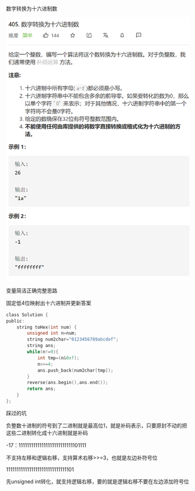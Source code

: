 数字转换为十六进制数

![img](image/1629106278139-163991840897412.png)

变量简洁正确完整思路

固定低4位映射出十六进制并更新答案

```c
class Solution {
public:
    string toHex(int num) {
        unsigned int n=num;
        string num2char="0123456789abcdef";
        string ans;
        while(n!=0){
            int tmp=(n&0xf);
            n>>=4;
            ans.push_back(num2char[tmp]);
        }
        reverse(ans.begin(),ans.end());
        return ans;
    }
};
```

踩过的坑

负整数十进制的符号到了二进制就是最高位1，就是补码表示，只要原封不动的把这些二进制转化成十六进制就是补码

-17：11111111111111111111111111101111

不支持左移和逻辑右移，支持算术右移>>=3，也就是左边补符号位

11111111111111111111111111111101

先unsigned int转化，就支持逻辑右移，要的就是逻辑右移不要在左边添加符号位

